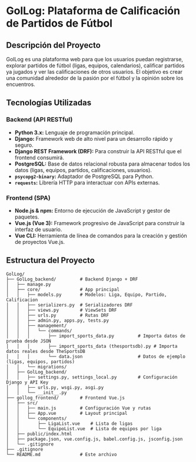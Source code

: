 # GolLog: Plataforma de Calificación de Partidos de Fútbol

## Descripción del Proyecto
GolLog es una plataforma web para que los usuarios puedan registrarse, explorar partidos de fútbol (ligas, equipos, calendarios), calificar partidos ya jugados y ver las calificaciones de otros usuarios. El objetivo es crear una comunidad alrededor de la pasión por el fútbol y la opinión sobre los encuentros.

## Tecnologías Utilizadas

### Backend (API RESTful)
* **Python 3.x:** Lenguaje de programación principal.
* **Django:** Framework web de alto nivel para un desarrollo rápido y seguro.
* **Django REST Framework (DRF):** Para construir la API RESTful que el frontend consumirá.
* **PostgreSQL:** Base de datos relacional robusta para almacenar todos los datos (ligas, equipos, partidos, calificaciones, usuarios).
* **`psycopg2-binary`:** Adaptador de PostgreSQL para Python.
* **`requests`:** Librería HTTP para interactuar con APIs externas.

### Frontend (SPA)
* **Node.js & npm:** Entorno de ejecución de JavaScript y gestor de paquetes.
* **Vue.js (Vue 3):** Framework progresivo de JavaScript para construir la interfaz de usuario.
* **Vue CLI:** Herramienta de línea de comandos para la creación y gestión de proyectos Vue.js.

## Estructura del Proyecto

```
GolLog/
├── GolLog_backend/         # Backend Django + DRF
│   ├── manage.py
│   ├── core/               # App principal
│   │   ├── models.py       # Modelos: Liga, Equipo, Partido, Calificacion
│   │   ├── serializers.py  # Serializadores DRF
│   │   ├── views.py        # ViewSets DRF
│   │   ├── urls.py         # Rutas DRF
│   │   ├── admin.py, apps.py, tests.py
│   │   ├── management/
│   │   │   └── commands/
│   │   │       ├── import_sports_data.py         # Importa datos de prueba desde JSON
│   │   │       ├── import_sports_data (thesportsdb).py # Importa datos reales desde TheSportsDB
│   │   │       └── data.json                     # Datos de ejemplo (ligas, equipos, partidos)
│   │   └── migrations/
│   ├── GolLog_backend/
│   │   ├── settings.py, settings_local.py        # Configuración Django y API Key
│   │   ├── urls.py, wsgi.py, asgi.py
│   │   └── __init__.py
├── gollog_frontend/        # Frontend Vue.js
│   ├── src/
│   │   ├── main.js         # Configuración Vue y rutas
│   │   ├── App.vue         # Layout principal
│   │   └── components/
│   │       ├── LigaList.vue    # Lista de ligas
│   │       └── EquipoList.vue  # Lista de equipos por liga
│   ├── public/index.html
│   ├── package.json, vue.config.js, babel.config.js, jsconfig.json
│   └── .gitignore
├── .gitignore
└── README.md               # Este archivo
